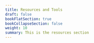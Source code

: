 ```yaml
---
title: Resources and Tools
draft: false
bookFlatSection: true
bookCollapseSection: false
weight: 10
summary: This is the resources section
---
```


